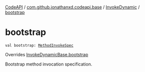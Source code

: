 [CodeAPI](../../index.md) / [com.github.jonathanxd.codeapi.base](../index.md) / [InvokeDynamic](index.md) / [bootstrap](.)

# bootstrap

`val bootstrap: `[`MethodInvokeSpec`](../../com.github.jonathanxd.codeapi.common/-method-invoke-spec/index.md)

Overrides [InvokeDynamicBase.bootstrap](../-invoke-dynamic-base/bootstrap.md)

Bootstrap method invocation specification.

